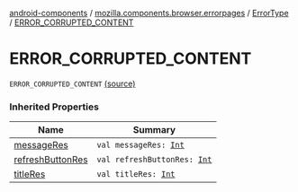 [android-components](../../index.md) / [mozilla.components.browser.errorpages](../index.md) / [ErrorType](index.md) / [ERROR_CORRUPTED_CONTENT](./-e-r-r-o-r_-c-o-r-r-u-p-t-e-d_-c-o-n-t-e-n-t.md)

# ERROR_CORRUPTED_CONTENT

`ERROR_CORRUPTED_CONTENT` [(source)](https://github.com/mozilla-mobile/android-components/blob/master/components/browser/errorpages/src/main/java/mozilla/components/browser/errorpages/ErrorPages.kt#L100)

### Inherited Properties

| Name | Summary |
|---|---|
| [messageRes](message-res.md) | `val messageRes: `[`Int`](https://kotlinlang.org/api/latest/jvm/stdlib/kotlin/-int/index.html) |
| [refreshButtonRes](refresh-button-res.md) | `val refreshButtonRes: `[`Int`](https://kotlinlang.org/api/latest/jvm/stdlib/kotlin/-int/index.html) |
| [titleRes](title-res.md) | `val titleRes: `[`Int`](https://kotlinlang.org/api/latest/jvm/stdlib/kotlin/-int/index.html) |
